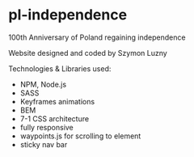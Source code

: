 # pl-independence
100th Anniversary of Poland regaining independence 

Website designed and coded by Szymon Luzny

Technologies & Libraries used:

- NPM, Node.js
- SASS 
- Keyframes animations
- BEM 
- 7-1 CSS architecture
- fully responsive
- waypoints.js for scrolling to element
- sticky nav bar


